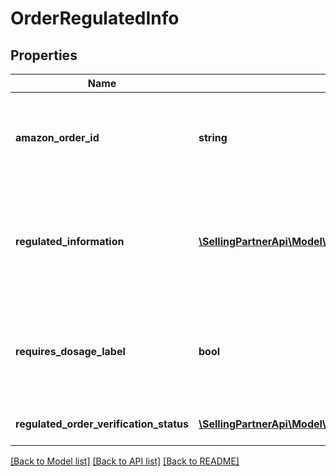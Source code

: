 # OrderRegulatedInfo

## Properties
Name | Type | Description | Notes
------------ | ------------- | ------------- | -------------
**amazon_order_id** | **string** | An Amazon-defined order identifier, in 3-7-7 format. | 
**regulated_information** | [**\SellingPartnerApi\Model\RegulatedInformation**](RegulatedInformation.md) | The regulated information collected during purchase and used to verify the order. | 
**requires_dosage_label** | **bool** | When true, the order requires attaching a dosage information label when shipped. | 
**regulated_order_verification_status** | [**\SellingPartnerApi\Model\RegulatedOrderVerificationStatus**](RegulatedOrderVerificationStatus.md) | The order&#39;s verification status. | 

[[Back to Model list]](../README.md#documentation-for-models) [[Back to API list]](../README.md#documentation-for-api-endpoints) [[Back to README]](../README.md)


